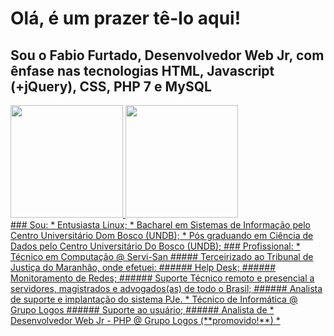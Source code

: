 # Olá, é um prazer tê-lo aqui!
## Sou o Fabio Furtado, Desenvolvedor Web Jr, com ênfase nas tecnologias HTML, Javascript (+jQuery), CSS, PHP 7 e MySQL
<div>
  <a href="https://github.com/fhsfurtado">
  <img height="180em" src="https://github-readme-stats.vercel.app/api?username=fhsfurtado&show_icons=true&theme=dracula&include_all_commits=true&count_private=true"/>
  <img height="180em" src="https://github-readme-stats.vercel.app/api/top-langs/?username=fhsfurtado&layout=compact&langs_count=7&theme=dracula"/>
</div>
### Sou:
* Entusiasta Linux;
* Bacharel em Sistemas de Informação pelo Centro Universitário Dom Bosco (UNDB);
* Pós graduando em Ciência de Dados pelo Centro Universitário Do Bosco (UNDB);
### Profissional:
* Técnico em Computação @ Servi-San
##### Terceirizado ao Tribunal de Justiça do Maranhão, onde efetuei:
###### Help Desk;
###### Monitoramento de Redes;
###### Suporte Técnico remoto e presencial a servidores, magistrados e advogados(as) de todo o Brasil;
###### Analista de suporte e implantação do sistema PJe.
* Técnico de Informática @ Grupo Logos
###### Suporte ao usuário;
###### Analista de
* Desenvolvedor Web Jr - PHP @ Grupo Logos (**promovido!**)
*

<!--
**fhsfurtado/fhsfurtado** is a ✨ _special_ ✨ repository because its `README.md` (this file) appears on your GitHub profile.

Here are some ideas to get you started:

- 🔭 I’m currently working on ...
- 🌱 I’m currently learning ...
- 👯 I’m looking to collaborate on ...
- 🤔 I’m looking for help with ...
- 💬 Ask me about ...
- 📫 How to reach me: ...
- 😄 Pronouns: ...
- ⚡ Fun fact: ...
-->
